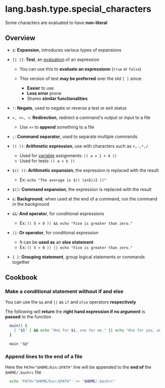 # lang.bash.type.special_characters

Some characters are evaluated to have **non-literal**

## Overview

- `$`: **Expansion**, introduces various types of expansions

- `[[ ]]`: **Test**, an [evaluation](./ax6g.md) of an expression

  - You can use this to **evaluate an expressionn** (`true` or `false`)

  - This version of test **may be preferred** over the old `[ ]` since:
    - **Easier** to use
    - **Less error** prone
    - Shares **similar functionalities**

- `!`: **Negate**, used to negate or reverse a test or exit status

- `>, >>, <`: **Redirection**, redirect a command's output or input to a file

  - Use `>>` to **append** something to a file

- `;`: **Command separator**, used to separate multiple commands

- `(( ))`: **Arithmetic expression**, use with characters such as `+,-,*,/`

  - Used for [variable](./y2lh.md) assignments: `(( a = 1 + 4 ))`
  - Used for tests: `(( a < b ))`

- `$(( ))`: **Arithmetic expansion**, the expression is replaced with the result

  - Ex: `echo "The average is $(( (a+b)/2 ))"`

- `$()`: **Command expansion**, the expression is replaced with the result

- `&`: **Background**, when used at the end of a command, run the command in
  the background

- `&&`: **And operator**, for conditional expressions

  - Ex: `(( 5 > 0 )) && echo "Five is greater than zero."`

- `||`: **Or operator**, for conditional expression
  - It can be **used as** an **else statement**
  - Ex: `(( 5 > 0 )) || echo "Five is greater than zero."`

- `{ }`: **Grouping statement**, group logical statements or commands together

## Cookbook

### Make a conditional statement without if and else

You can use the `&&` and `||` as `if` and `else` operators **respectively**

The following will **return** the **right hand expression if no argument** is
**passed** to the function

```sh
  main() {
    [ "$1" ] && echo "One for $1, one for me." || echo "One for you, one for me."
  }

  main "$@"
```

### Append lines to the end of a file

Here the `PATH="$HOME/bin:$PATH"` line will be appended to the **end of** the
`$HOME/.bashrc` file

```sh
  echo 'PATH="$HOME/bin:$PATH"' >> "$HOME/.bashrc"
```
